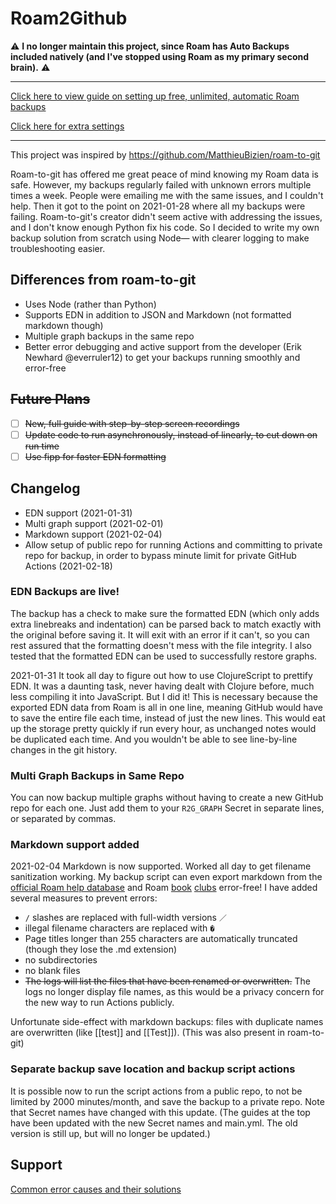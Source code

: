 # Roam2Github

⚠️
**I no longer maintain this project, since Roam has Auto Backups included natively (and I've stopped using Roam as my primary second brain).**
⚠️

---

[Click here to view guide on setting up free, unlimited, automatic Roam backups](https://www.notion.so/Roam2Github-Backup-Guide-650925859a4a42cf940e3fb74f5189f9)

[Click here for extra settings](https://github.com/everruler12/roam2github/blob/main/documentation/Settings%20for%20main.yml.md)

---

This project was inspired by https://github.com/MatthieuBizien/roam-to-git

Roam-to-git has offered me great peace of mind knowing my Roam data is safe. However, my backups regularly failed with unknown errors multiple times a week. People were emailing me with the same issues, and I couldn't help. Then it got to the point on 2021-01-28 where all my backups were failing. Roam-to-git's creator didn't seem active with addressing the issues, and I don't know enough Python fix his code. So I decided to write my own backup solution from scratch using Node— with clearer logging to make troubleshooting easier.

## Differences from roam-to-git

- Uses Node (rather than Python)
- Supports EDN in addition to JSON and Markdown (not formatted markdown though)
- Multiple graph backups in the same repo
- Better error debugging and active support from the developer (Erik Newhard @everruler12) to get your backups running smoothly and error-free

## ~~Future Plans~~

- [ ] ~~New, full guide with step-by-step screen recordings~~
- [ ] ~~Update code to run asynchronously, instead of linearly, to cut down on run time~~
- [ ] ~~Use fipp for faster EDN formatting~~

## Changelog

- EDN support (2021-01-31)
- Multi graph support (2021-02-01)
- Markdown support (2021-02-04)
- Allow setup of public repo for running Actions and committing to private repo for backup, in order to bypass minute limit for private GitHub Actions (2021-02-18)

### EDN Backups are live!

The backup has a check to make sure the formatted EDN (which only adds extra linebreaks and indentation) can be parsed back to match exactly with the original before saving it. It will exit with an error if it can't, so you can rest assured that the formatting doesn't mess with the file integrity. I also tested that the formatted EDN can be used to successfully restore graphs.

2021-01-31 It took all day to figure out how to use ClojureScript to prettify EDN. It was a daunting task, never having dealt with Clojure before, much less compiling it into JavaScript. But I did it! This is necessary because the exported EDN data from Roam is all in one line, meaning GitHub would have to save the entire file each time, instead of just the new lines. This would eat up the storage pretty quickly if run every hour, as unchanged notes would be duplicated each time. And you wouldn't be able to see line-by-line changes in the git history.

### Multi Graph Backups in Same Repo

You can now backup multiple graphs without having to create a new GitHub repo for each one. Just add them to your `R2G_GRAPH` Secret in separate lines, or separated by commas.

### Markdown support added

2021-02-04 Markdown is now supported. Worked all day to get filename sanitization working. My backup script can even export markdown from the [official Roam help database](https://roamresearch.com/#/app/help) and Roam [book](https://roamresearch.com/#/app/roam-book-club) [clubs](https://roamresearch.com/#/app/roam-book-club-2) error-free! I have added several measures to prevent errors:

- `/` slashes are replaced with full-width versions `／`
- illegal filename characters are replaced with `�`
- Page titles longer than 255 characters are automatically truncated (though they lose the .md extension)
- no subdirectories
- no blank files
- ~~The logs will list the files that have been renamed or overwritten.~~ The logs no longer display file names, as this would be a privacy concern for the new way to run Actions publicly. 

Unfortunate side-effect with markdown backups: files with duplicate names are overwritten (like [[test]] and [[Test]]). (This was also present in roam-to-git)

### Separate backup save location and backup script actions

It is possible now to run the script actions from a public repo, to not be limited by 2000 minutes/month, and save the backup to a private repo. Note that Secret names have changed with this update. (The guides at the top have been updated with the new Secret names and main.yml. The old version is still up, but will no longer be updated.)

## Support

[Common error causes and their solutions](https://github.com/everruler12/roam2github/blob/main/documentation/Common%20error%20causes.md)
